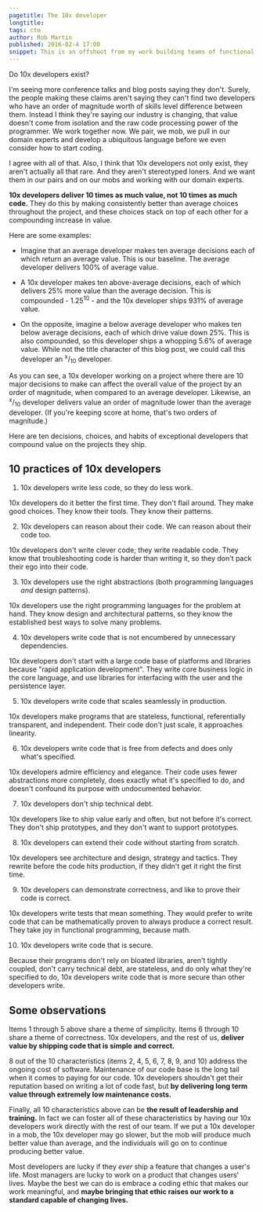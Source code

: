 ```yaml
---
pagetitle: The 10x developer
longtitle: 
tags: cto
author: Rob Martin
published: 2016-02-4 17:00
snippet: This is an offshoot from my work building teams of functional programmers, and the trend toward anarchy in software engineering teams. In this short post, I discuss why 10x developers exist, how they do so much more than average, and some ideas for driving value up across the whole team.
---
```


Do 10x developers exist?

I'm seeing more conference talks and blog posts saying they don't. Surely, the people making these claims aren't saying they can't find two developers who have an order of magnitude worth of skills level difference between them. Instead I think they're saying our industry is changing, that value doesn't come from isolation and the raw code processing power of the programmer. We work together now. We pair, we mob, we pull in our domain experts and develop a ubiquitous language before we even consider how to start coding.

I agree with all of that. Also, I think that 10x developers not only exist, they aren't actually all that rare. And they aren't stereotyped loners. And we want them in our pairs and on our mobs and working with our domain experts.

**10x developers deliver 10 times as much value, not 10 times as much code.** They do this by making consistently better than average choices throughout the project, and these choices stack on top of each other for a compounding increase in value.

Here are some examples:

* Imagine that an average developer makes ten average decisions each of which return an average value. This is our baseline. The average developer delivers 100% of average value.

* A 10x developer makes ten above-average decisions, each of which delivers 25% more value than the average decision. This is compounded - 1.25<sup>10</sup> - and the 10x developer ships 931% of average value.

* On the opposite, imagine a below average developer who makes ten below average decisions, each of which drive value down 25%. This is also compounded, so this developer ships a whopping 5.6% of average value. While not the title character of this blog post, we could call this developer an <sup>x</sup>/<sub>10</sub> developer.

As you can see, a 10x developer working on a project where there are 10 major decisions to make can affect the overall value of the project by an order of magnitude, when compared to an average developer. Likewise, an <sup>x</sup>/<sub>10</sub> developer delivers value an order of magnitude lower than the average developer. (If you're keeping score at home, that's two orders of magnitude.)

Here are ten decisions, choices, and habits of exceptional developers that compound value on the projects they ship.

## 10 practices of 10x developers

1. 10x developers write less code, so they do less work.

10x developers do it better the first time. They don't flail around. They make good choices. They know their tools. They know their patterns.

2. 10x developers can reason about their code. We can reason about their code too.

10x developers don't write clever code; they write readable code. They know that troubleshooting code is harder than writing it, so they don't pack their ego into their code.

3. 10x developers use the right abstractions (both programming languages *and* design patterns).

10x developers use the right programming languages for the problem at hand. They know design and architectural patterns, so they know the established best ways to solve many problems.

4. 10x developers write code that is not encumbered by unnecessary dependencies.

10x developers don't start with a large code base of platforms and libraries because "rapid application development". They write core business logic in the core language, and use libraries for interfacing with the user and the persistence layer.

5. 10x developers write code that scales seamlessly in production.

10x developers make programs that are stateless, functional, referentially transparent, and independent. Their code don't just scale, it approaches linearity.

6. 10x developers write code that is free from defects and does only what's specified.

10x developers admire efficiency and elegance. Their code uses fewer abstractions more completely, does exactly what it's specified to do, and doesn't confound its purpose with undocumented behavior.

7. 10x developers don't ship technical debt.

10x developers like to ship value early and often, but not before it's correct. They don't ship prototypes, and they don't want to support prototypes.

8. 10x developers can extend their code without starting from scratch.

10x developers see architecture and design, strategy and tactics. They rewrite before the code hits production, if they didn't get it right the first time.

9. 10x developers can demonstrate correctness, and like to prove their code is correct.

10x developers write tests that mean something. They would prefer to write code that can be mathematically proven to always produce a correct result. They take joy in functional programming, because math.

10. 10x developers write code that is secure.

Because their programs don't rely on bloated libraries, aren't tightly coupled, don't carry technical debt, are stateless, and do only what they're specified to do, 10x developers write code that is more secure than other developers write.

## Some observations

Items 1 through 5 above share a theme of simplicity. Items 6 through 10 share a theme of correctness. 10x developers, and the rest of us, **deliver value by shipping code that is simple and correct.**

8 out of the 10 characteristics (items 2, 4, 5, 6, 7, 8, 9, and 10) address the ongoing cost of software. Maintenance of our code base is the long tail when it comes to paying for our code. 10x developers shouldn't get their reputation based on writing a lot of code fast, but **by delivering long term value through extremely low maintenance costs.**

Finally, all 10 characteristics above can be **the result of leadership and training.** In fact we can foster all of these characteristics by having our 10x developers work directly with the rest of our team. If we put a 10x developer in a mob, the 10x developer may go slower, but the mob will produce much better value than average, and the individuals will go on to continue producing better value.

Most developers are lucky if they *ever* ship a feature that changes a user's life. Most managers are lucky to work on a product that changes users' lives. Maybe the best we can do is embrace a coding ethic that makes our work meaningful, and **maybe bringing that ethic raises our work to a standard capable of changing lives.**

